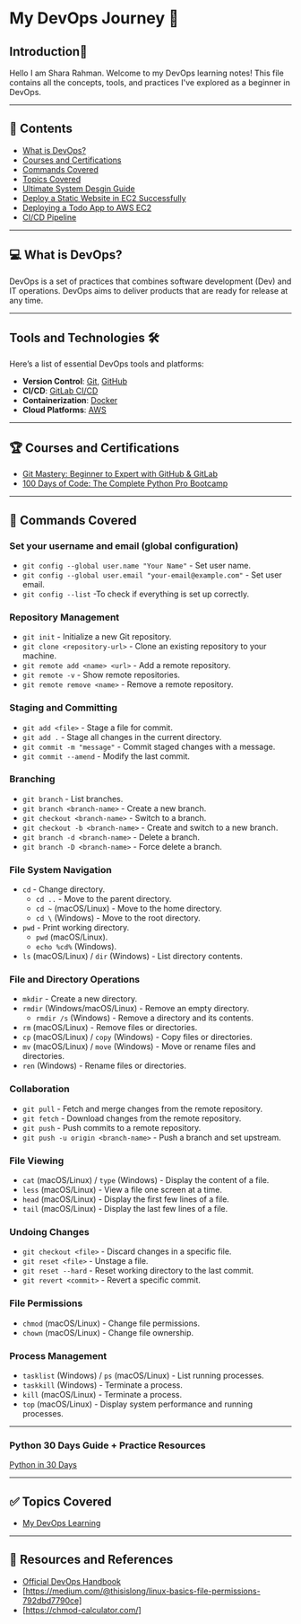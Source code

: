 # My DevOps Journey 🚀

## Introduction🌟
Hello I am Shara Rahman.
Welcome to my DevOps learning notes! This file contains all the concepts, tools, and practices I've explored as a beginner in DevOps.

---
## 📘 Contents
-  [What is DevOps?](#what-is-devops)
-  [Courses and Certifications](courses_and_certifications)
-  [Commands Covered](#command_covered)
-  [Topics Covered](#topics_covered)
-  [Ultimate System Desgin Guide](https://medium.com/@shivambhadani_/system-design-for-beginners-everything-you-need-in-one-article-c74eb702540b)
-  [Deploy a Static Website in EC2 Successfully](Deploy_a_Static_Website_in_EC2_Successfully)
-  [Deploying a Todo App to AWS EC2](Deploying_a_Todo_App_to_AWS_EC2)
-  [CI/CD Pipeline](CI/CD_Pipeline)
---
## 💻 What is DevOps?
DevOps is a set of practices that combines software development (Dev) and IT operations. DevOps aims to deliver products that are ready for release at any time. 

---
## Tools and Technologies 🛠️
Here’s a list of essential DevOps tools and platforms:
- **Version Control**: [Git](https://git-scm.com), [GitHub](https://github.com)
- **CI/CD**: [GitLab CI/CD](https://docs.gitlab.com/ee/ci/)
- **Containerization**: [Docker](https://www.docker.com)
- **Cloud Platforms**: [AWS](https://aws.amazon.com)

---
## **🏆 Courses and Certifications**
- [Git Mastery: Beginner to Expert with GitHub & GitLab](https://www.udemy.com)
- [100 Days of Code: The Complete Python Pro Bootcamp](https://www.udemy.com)

---
## **🤖 Commands Covered**

### **Set your username and email (global configuration)**
- `git config --global user.name "Your Name"` - Set user name.
- `git config --global user.email "your-email@example.com"` - Set user email.
- `git config --list` -To check if everything is set up correctly.

### **Repository Management**
- `git init` - Initialize a new Git repository.
- `git clone <repository-url>` - Clone an existing repository to your machine.
- `git remote add <name> <url>` - Add a remote repository.
- `git remote -v` - Show remote repositories.
- `git remote remove <name>` - Remove a remote repository.

### **Staging and Committing**
- `git add <file>` - Stage a file for commit.
- `git add .` - Stage all changes in the current directory.
- `git commit -m "message"` - Commit staged changes with a message.
- `git commit --amend` - Modify the last commit.

### **Branching**
- `git branch` - List branches.
- `git branch <branch-name>` - Create a new branch.
- `git checkout <branch-name>` - Switch to a branch.
- `git checkout -b <branch-name>` - Create and switch to a new branch.
- `git branch -d <branch-name>` - Delete a branch.
- `git branch -D <branch-name>` - Force delete a branch.

### **File System Navigation**
- `cd` - Change directory.
  - `cd ..` - Move to the parent directory.
  - `cd ~` (macOS/Linux) - Move to the home directory.
  - `cd \` (Windows) - Move to the root directory.
- `pwd` - Print working directory.
  - `pwd` (macOS/Linux).
  - `echo %cd%` (Windows).
- `ls` (macOS/Linux) / `dir` (Windows) - List directory contents.

### **File and Directory Operations**
- `mkdir` - Create a new directory.
- `rmdir` (Windows/macOS/Linux) - Remove an empty directory.
  - `rmdir /s` (Windows) - Remove a directory and its contents.
- `rm` (macOS/Linux) - Remove files or directories.
- `cp` (macOS/Linux) / `copy` (Windows) - Copy files or directories.
- `mv` (macOS/Linux) / `move` (Windows) - Move or rename files and directories.
- `ren` (Windows) - Rename files or directories.

### **Collaboration**
- `git pull` - Fetch and merge changes from the remote repository.
- `git fetch` - Download changes from the remote repository.
- `git push` - Push commits to a remote repository.
- `git push -u origin <branch-name>` - Push a branch and set upstream.

### **File Viewing**
- `cat` (macOS/Linux) / `type` (Windows) - Display the content of a file.
- `less` (macOS/Linux) - View a file one screen at a time.
- `head` (macOS/Linux) - Display the first few lines of a file.
- `tail` (macOS/Linux) - Display the last few lines of a file.

### **Undoing Changes**
- `git checkout <file>` - Discard changes in a specific file.
- `git reset <file>` - Unstage a file.
- `git reset --hard` - Reset working directory to the last commit.
- `git revert <commit>` - Revert a specific commit.

### **File Permissions**
- `chmod` (macOS/Linux) - Change file permissions.
- `chown` (macOS/Linux) - Change file ownership.

### **Process Management**
- `tasklist` (Windows) / `ps` (macOS/Linux) - List running processes.
- `taskkill` (Windows) - Terminate a process.
- `kill` (macOS/Linux) - Terminate a process.
- `top` (macOS/Linux) - Display system performance and running processes.

---
### Python 30 Days Guide + Practice Resources 
[Python in 30 Days](https://github.com/Asabeneh/30-Days-Of-Python/)

---
## **✅ Topics Covered**
- [My DevOps Learning](https://medium.com/@r.shara2922/my-devops-learning-fd00476566f3)

---
## 🔗 Resources and References
- [Official DevOps Handbook](https://devops-handbook.com/)
- [https://medium.com/@thisislong/linux-basics-file-permissions-792dbd7790ce]
- [https://chmod-calculator.com/]

